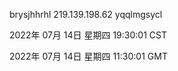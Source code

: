 brysjhhrhl 219.139.198.62 yqqlmgsycl

2022年 07月 14日 星期四 19:30:01 CST

2022年 07月 14日 星期四 11:30:01 GMT
